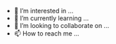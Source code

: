 - 👀 I’m interested in ...
- 🌱 I’m currently learning ...
- 💞️ I’m looking to collaborate on ...
- 📫 How to reach me ...

<!---
Patatims/Patatims is a ✨ special ✨ repository because its `README.md` (this file) appears on your GitHub profile.
You can click the Preview link to take a look at your changes.
--->
